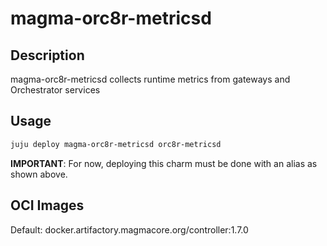 # magma-orc8r-metricsd

## Description
magma-orc8r-metricsd collects runtime metrics from gateways and Orchestrator services

## Usage

```bash
juju deploy magma-orc8r-metricsd orc8r-metricsd
```

**IMPORTANT**: For now, deploying this charm must be done with an alias as shown above.

## OCI Images

Default: docker.artifactory.magmacore.org/controller:1.7.0
